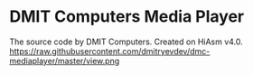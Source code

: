 # DMIT Computers Media Player
The source code by DMIT Computers.
Created on HiAsm v4.0.
https://raw.githubusercontent.com/dmitryevdev/dmc-mediaplayer/master/view.png
